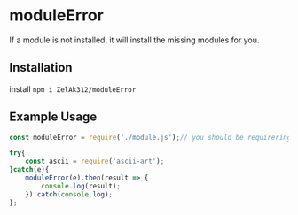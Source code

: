 # moduleError
If a module is not installed, it will install the missing modules for you.

## Installation
install `npm i ZelAk312/moduleError`

## Example Usage
```js
const moduleError = require('./module.js');// you should be requirering 'moduleerror'

try{
    const ascii = require('ascii-art');
}catch(e){
    moduleError(e).then(result => {
        console.log(result);
    }).catch(console.log);
};
```
